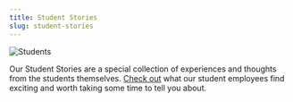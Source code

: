 ```yaml
---
title: Student Stories
slug: student-stories
---
```


![Students](/images/2017_BootCamp_smaller.jpg#right)

Our Student Stories are a special collection of experiences and thoughts from the students themselves. [Check out](
/tags/student-stories) what our student employees find exciting and worth taking some time to tell you about.
